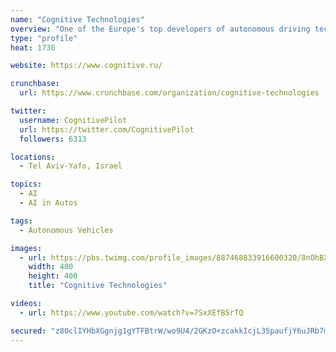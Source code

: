 ```yaml
---
name: "Cognitive Technologies"
overview: "One of the Europe's top developers of autonomous driving technologies for ground transport, AI-based software and corporate business apps."
type: "profile"
heat: 1736

website: https://www.cognitive.ru/

crunchbase:
  url: https://www.crunchbase.com/organization/cognitive-technologies

twitter:
  username: CognitivePilot
  url: https://twitter.com/CognitivePilot
  followers: 6313

locations:
  - Tel Aviv-Yafo, Israel

topics:
  - AI
  - AI in Autos

tags:
  - Autonomous Vehicles

images:
  - url: https://pbs.twimg.com/profile_images/887468833916600320/8nOhBX6V_400x400.jpg
    width: 400
    height: 400
    title: "Cognitive Technologies"

videos:
  - url: https://www.youtube.com/watch?v=7SxXEfB5rTQ

secured: "z80clIYHbXGgnjg1gYTFBtrW/wo9U4/2GKzO+zcakkIcjL35paufjY6uJRb7mzeKWad9tiB1xny657fptvGAlePDyYrs8jdwnYGvrTXp38Vi9vqXd7P3NqrJSvi4G/YNXdsuNXXPuUNToBjzHzvP0L2OquojYyf82eDOgUzn2PD7aBhSE0l4xb+r7cyI/dzkuEU89fiKrbjyDIy7cxL7uqQ3MUMdZr3TScdGBNZNlDYdFfLAdb1/9s96/2ozwDYjI9C4/dVYfqv/fnDu+7Fng8VcFmXU64PX0PuE9gcW4OWFkw/z/GLd4od5qLaLk0O8;l7BgV9XQYvKw0zyazdXfkg=="
---
```


